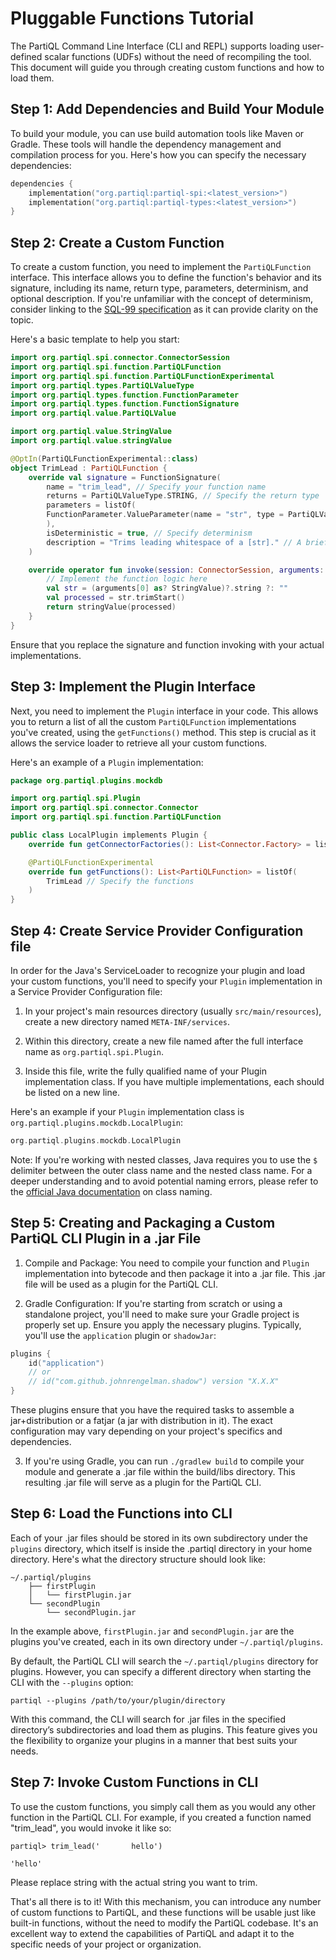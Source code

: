# Pluggable Functions Tutorial

The PartiQL Command Line Interface (CLI and REPL) supports loading user-defined scalar functions (UDFs) without the need of recompiling the tool. This document will guide you through creating custom functions and how to load them.

## Step 1: Add Dependencies and Build Your Module

To build your module, you can use build automation tools like Maven or Gradle. These tools will handle the dependency management and compilation process for you. Here's how you can specify the necessary dependencies:

```Kotlin
dependencies {
    implementation("org.partiql:partiql-spi:<latest_version>")
    implementation("org.partiql:partiql-types:<latest_version>")
}
```

## Step 2: Create a Custom Function

To create a custom function, you need to implement the `PartiQLFunction` interface. This interface allows you to define the function's behavior and its signature, including its name, return type, parameters, determinism, and optional description. If you're unfamiliar with the concept of determinism, consider linking to the [SQL-99 specification](http://web.cecs.pdx.edu/~len/sql1999.pdf) as it can provide clarity on the topic.

Here's a basic template to help you start:

```Kotlin
import org.partiql.spi.connector.ConnectorSession
import org.partiql.spi.function.PartiQLFunction
import org.partiql.spi.function.PartiQLFunctionExperimental
import org.partiql.types.PartiQLValueType
import org.partiql.types.function.FunctionParameter
import org.partiql.types.function.FunctionSignature
import org.partiql.value.PartiQLValue

import org.partiql.value.StringValue
import org.partiql.value.stringValue

@OptIn(PartiQLFunctionExperimental::class)
object TrimLead : PartiQLFunction {
    override val signature = FunctionSignature(
        name = "trim_lead", // Specify your function name
        returns = PartiQLValueType.STRING, // Specify the return type
        parameters = listOf(
        FunctionParameter.ValueParameter(name = "str", type = PartiQLValueType.STRING) // Specify parameters
        ),
        isDeterministic = true, // Specify determinism
        description = "Trims leading whitespace of a [str]." // A brief description of your function
    )

    override operator fun invoke(session: ConnectorSession, arguments: List<PartiQLValue>): PartiQLValue {
        // Implement the function logic here
        val str = (arguments[0] as? StringValue)?.string ?: ""
        val processed = str.trimStart()
        return stringValue(processed)
    }
}
```

Ensure that you replace the signature and function invoking with your actual implementations.

## Step 3: Implement the Plugin Interface

Next, you need to implement the `Plugin` interface in your code. This allows you to return a list of all the custom `PartiQLFunction` implementations you've created, using the `getFunctions()` method. This step is crucial as it allows the service loader to retrieve all your custom functions.

Here's an example of a `Plugin` implementation:

```Kotlin
package org.partiql.plugins.mockdb

import org.partiql.spi.Plugin
import org.partiql.spi.connector.Connector
import org.partiql.spi.function.PartiQLFunction

public class LocalPlugin implements Plugin {
    override fun getConnectorFactories(): List<Connector.Factory> = listOf()

    @PartiQLFunctionExperimental
    override fun getFunctions(): List<PartiQLFunction> = listOf(
        TrimLead // Specify the functions
    )
}
```

## Step 4: Create Service Provider Configuration file

In order for the Java's ServiceLoader to recognize your plugin and load your custom functions, you'll need to specify your `Plugin` implementation in a Service Provider Configuration file:

1. In your project's main resources directory (usually `src/main/resources`), create a new directory named `META-INF/services`.

2. Within this directory, create a new file named after the full interface name as `org.partiql.spi.Plugin`.

3. Inside this file, write the fully qualified name of your Plugin implementation class. If you have multiple implementations, each should be listed on a new line.

Here's an example if your `Plugin` implementation class is `org.partiql.plugins.mockdb.LocalPlugin`:
```Kotlin
org.partiql.plugins.mockdb.LocalPlugin
```

Note: If you're working with nested classes, Java requires you to use the `$` delimiter between the outer class name and the nested class name. For a deeper understanding and to avoid potential naming errors, please refer to the [official Java documentation](https://docs.oracle.com/javase/specs/jls/se8/html/jls-13.html#jls-13.1) on class naming.

## Step 5: Creating and Packaging a Custom PartiQL CLI Plugin in a .jar File

1. Compile and Package: You need to compile your function and `Plugin` implementation into bytecode and then package it into a .jar file. This .jar file will be used as a plugin for the PartiQL CLI.

2. Gradle Configuration:
If you're starting from scratch or using a standalone project, you'll need to make sure your Gradle project is properly set up. Ensure you apply the necessary plugins. Typically, you'll use the `application` plugin or `shadowJar`:

```Kotlin
plugins {
    id("application")
    // or
    // id("com.github.johnrengelman.shadow") version "X.X.X"
}
```

These plugins ensure that you have the required tasks to assemble a jar+distribution or a fatjar (a jar with distribution in it). The exact configuration may vary depending on your project's specifics and dependencies.

3. If you're using Gradle, you can run `./gradlew build` to compile your module and generate a .jar file within the build/libs directory. This resulting .jar file will serve as a plugin for the PartiQL CLI.

## Step 6: Load the Functions into CLI

Each of your .jar files should be stored in its own subdirectory under the `plugins` directory, which itself is inside the .partiql directory in your home directory. Here's what the directory structure should look like:

```
~/.partiql/plugins
    ├── firstPlugin
    │   └── firstPlugin.jar
    └── secondPlugin
        └── secondPlugin.jar
```

In the example above, `firstPlugin.jar` and `secondPlugin.jar` are the plugins you've created, each in its own directory under `~/.partiql/plugins`.

By default, the PartiQL CLI will search the `~/.partiql/plugins` directory for plugins. However, you can specify a different directory when starting the CLI with the `--plugins` option:

```shell
partiql --plugins /path/to/your/plugin/directory
```

With this command, the CLI will search for .jar files in the specified directory’s subdirectories and load them as plugins. This feature gives you the flexibility to organize your plugins in a manner that best suits your needs.

## Step 7: Invoke Custom Functions in CLI

To use the custom functions, you simply call them as you would any other function in the PartiQL CLI. For example, if you created a function named "trim_lead", you would invoke it like so:

```shell
partiql> trim_lead('       hello')

'hello'
```

Please replace string with the actual string you want to trim.

That's all there is to it! With this mechanism, you can introduce any number of custom functions to PartiQL, and these functions will be usable just like built-in functions, without the need to modify the PartiQL codebase. It's an excellent way to extend the capabilities of PartiQL and adapt it to the specific needs of your project or organization.
